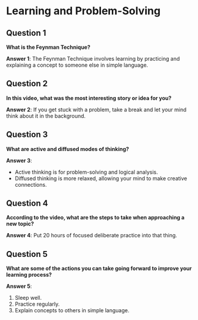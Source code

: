 # Learning and Problem-Solving

## Question 1
**What is the Feynman Technique?**

**Answer 1**: The Feynman Technique involves learning by practicing and explaining a concept to someone else in simple language.

## Question 2
**In this video, what was the most interesting story or idea for you?**

**Answer 2**: If you get stuck with a problem, take a break and let your mind think about it in the background.

## Question 3
**What are active and diffused modes of thinking?**

**Answer 3**:
- Active thinking is for problem-solving and logical analysis.
- Diffused thinking is more relaxed, allowing your mind to make creative connections.

## Question 4
**According to the video, what are the steps to take when approaching a new topic?**

**Answer 4**: Put 20 hours of focused deliberate practice into that thing.

## Question 5
**What are some of the actions you can take going forward to improve your learning process?**

**Answer 5**:
1. Sleep well.
2. Practice regularly.
3. Explain concepts to others in simple language.
